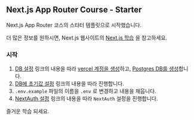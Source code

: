 ## Next.js App Router Course - Starter

Next.js App Router 코스의 스타터 템플릿으로 시작했습니다.

더 많은 정보를 원하시면, Next.js 웹사이트의 [Next.js 학습](https://nextjs.org/learn) 을 참고하세요.

### 시작

1. [DB 설정](https://nextjs.org/learn/dashboard-app/setting-up-your-database) 링크의 내용을 따라 [vercel 계정을 생성](https://nextjs.org/learn/dashboard-app/setting-up-your-database#create-a-vercel-account)하고, [Postgres DB를 생성](https://nextjs.org/learn/dashboard-app/setting-up-your-database#create-a-postgres-database)합니다.
2. [DB에 초기값 설정](https://nextjs.org/learn/dashboard-app/setting-up-your-database#seed-your-database) 링크의 내용을 따라 진행합니다.
3. `.env.example` 파일의 이름을 `.env` 로 변경하고 내용을 채웁니다.
4. [NextAuth 설정](https://nextjs.org/learn/dashboard-app/adding-authentication#setting-up-nextauthjs) 링크의 내용을 따라 `NextAuth` 설정을 진행합니다.

즐거운 학습 되세요.
